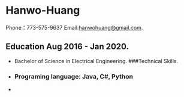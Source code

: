 # Hanwo-Huang           
Phone：773-575-9637     Email:hanwohuang@gmail.com.
## Education Aug 2016 - Jan 2020.
- Bachelor of Science in Electrical Engineering.
###Technical Skills.
- ### Programing language: Java, C#, Python
-
